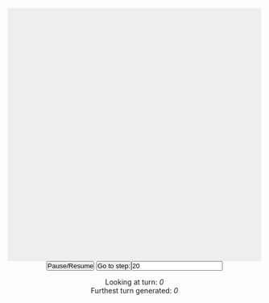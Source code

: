 <!DOCTYPE html>
<html>
<head>
    <meta charset="utf-8" />
    <title>Gamedev Canvas Workshop</title>
    <style>
    	* { padding: 0; margin: 0; }
    	canvas { background: #eee; display: block; margin: 0 auto; }
    </style>
</head>
<body>
<br>
<canvas id="myCanvas" width="480" height="480"></canvas>
<div align="center">
    <button id="pause" class="button">Pause/Resume</button>
    <button id="goto" class="button">Go to step:</button><input type="number" id='turnNumber' value="20">
</div >
    
<div align="center">
    <p>Looking at turn: <em id='pointer'>0</em> <br>
    Furthest turn generated: <em id='turnsGenerated'>0</em>
    </p>
</div>
<script src="scripts/gameOfLife.js"></script>

</body>
